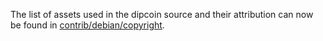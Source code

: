 The list of assets used in the dipcoin source and their attribution can now be found in [contrib/debian/copyright](../contrib/debian/copyright).
